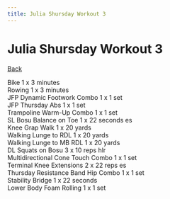 ```yaml
---
title: Julia Shursday Workout 3
---
```


# Julia Shursday Workout 3

[Back](./index)

Bike 1 x 3 minutes<br>
Rowing 1 x 3 minutes<br>
JFP Dynamic Footwork Combo 1 x 1 set<br>
JFP Thursday Abs 1 x 1 set<br>
Trampoline Warm-Up Combo 1 x 1 set<br>
SL Bosu Balance on Toe 1 x 22 seconds es<br>
Knee Grap Walk 1 x 20 yards<br>
Walking Lunge to RDL 1 x 20 yards<br>
Walking Lunge to MB RDL 1 x 20 yards<br>
DL Squats on Bosu 3 x 10 reps hlr<br>
Multidirectional Cone Touch Combo 1 x 1 set<br>
Terminal Knee Extensions 2 x 22 reps es<br>
Thursday Resistance Band Hip Combo 1 x 1 set<br>
Stability Bridge 1 x 22 seconds<br>
Lower Body Foam Rolling 1 x 1 set<br>

